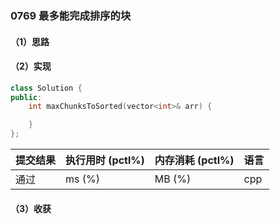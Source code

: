 ### 0769 最多能完成排序的块

#### （1）思路

#### （2）实现

```cpp
class Solution {
public:
    int maxChunksToSorted(vector<int>& arr) {

    }
};
```

| 提交结果 | 执行用时 (pctl%) | 内存消耗 (pctl%) | 语言 |
|:---------|:-----------------|:-----------------|:-----|
| 通过     |  ms (%)   |  MB (%)  | cpp  |

#### （3）收获
